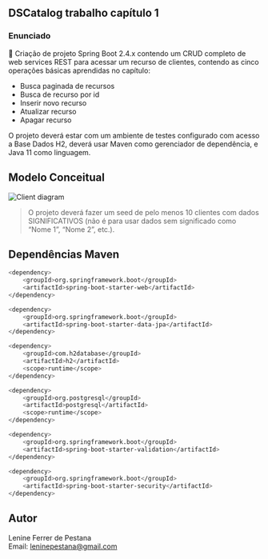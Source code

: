 ## DSCatalog trabalho capítulo 1
### Enunciado
📝 Criação de projeto Spring Boot 2.4.x contendo um CRUD completo de web services REST para acessar um recurso de clientes, contendo as cinco operações básicas aprendidas no capítulo:
-	Busca paginada de recursos
-	Busca de recurso por id
-	Inserir novo recurso
-	Atualizar recurso
-	Apagar recurso

O projeto deverá estar com um ambiente de testes configurado com acesso a Base Dados H2, deverá usar Maven como gerenciador de dependência, e Java 11 como linguagem.

## Modelo Conceitual
![Client diagram](https://user-images.githubusercontent.com/22635013/134638920-1ccbd8c8-0f04-47aa-9a06-b061c58e08b8.jpg)

> O projeto deverá fazer um seed de pelo menos 10 clientes com dados SIGNIFICATIVOS (não é para usar dados sem significado como “Nome 1”, “Nome 2”, etc.).

## Dependências Maven

```bash
<dependency>
	<groupId>org.springframework.boot</groupId>
	<artifactId>spring-boot-starter-web</artifactId>
</dependency>

<dependency>
	<groupId>org.springframework.boot</groupId>
	<artifactId>spring-boot-starter-data-jpa</artifactId>
</dependency>

<dependency>
	<groupId>com.h2database</groupId>
	<artifactId>h2</artifactId>
	<scope>runtime</scope>
</dependency>

<dependency>
	<groupId>org.postgresql</groupId>
	<artifactId>postgresql</artifactId>
	<scope>runtime</scope>
</dependency>

<dependency>
	<groupId>org.springframework.boot</groupId>
	<artifactId>spring-boot-starter-validation</artifactId>
</dependency>

<dependency>
	<groupId>org.springframework.boot</groupId>
	<artifactId>spring-boot-starter-security</artifactId>
</dependency>
```
## Autor
Lenine Ferrer de Pestana <br />
Email: leninepestana@gmail.com